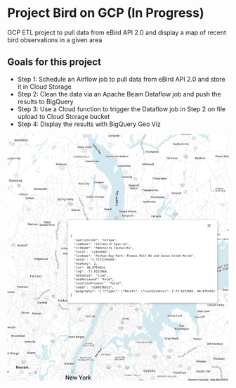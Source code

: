 # Project Bird on GCP (In Progress)
GCP ETL project to pull data from eBird API 2.0 and display a map of recent bird observations in a given area

## Goals for this project
- Step 1: Schedule an Airflow job to pull data from eBird API 2.0 and store it in Cloud Storage 
- Step 2: Clean the data via an Apache Beam Dataflow job and push the results to BigQuery 
- Step 3: Use a Cloud function to trigger the Dataflow job in Step 2 on file upload to Cloud Storage bucket 
- Step 4: Display the results with BigQuery Geo Viz

![BQ Geo Viz](./img/bird-viz.png)
